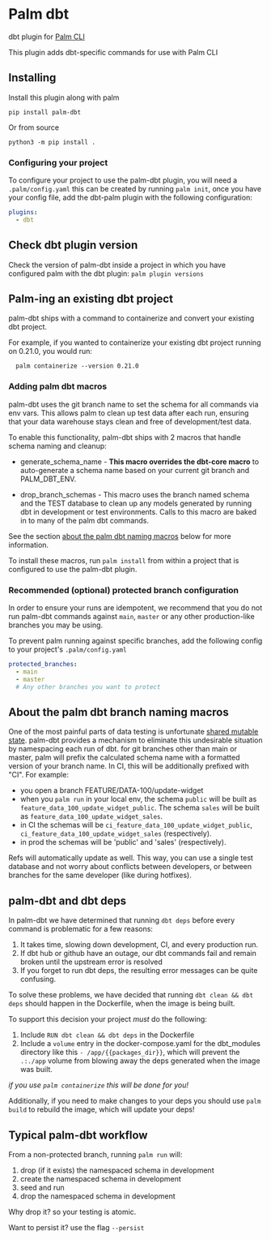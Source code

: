# Palm dbt

dbt plugin for [Palm CLI](https://github.com/palmetto/palm-cli)

This plugin adds dbt-specific commands for use with Palm CLI

## Installing

Install this plugin along with palm

`pip install palm-dbt`

Or from source

`python3 -m pip install .`

### Configuring your project

To configure your project to use the palm-dbt plugin, you will need a `.palm/config.yaml`
this can be created by running `palm init`, once you have your config file,
add the dbt-palm plugin with the following configuration:

```yaml
plugins:
  - dbt
```

## Check dbt plugin version

Check the version of palm-dbt inside a project in which you have configured palm with the dbt plugin:
`palm plugin versions`

## Palm-ing an existing dbt project

palm-dbt ships with a command to containerize and convert your existing dbt project.

For example, if you wanted to containerize your existing dbt project running on 0.21.0, you would run:

```
  palm containerize --version 0.21.0
```

### Adding palm dbt macros

palm-dbt uses the git branch name to set the schema for all commands via env vars.
This allows palm to clean up test data after each run, ensuring that your data
warehouse stays clean and free of development/test data.

To enable this functionality, palm-dbt ships with 2 macros that handle schema naming
and cleanup:

* generate_schema_name - **This macro overrides the dbt-core macro** to auto-generate
a schema name based on your current git branch and PALM_DBT_ENV.

* drop_branch_schemas - This macro uses the branch named schema and the TEST database
to clean up any models generated by running dbt in development or test environments.
Calls to this macro are baked in to many of the palm dbt commands.

See the section [about the palm dbt naming macros](#about-the-palm-dbt-branch-naming-macros)
below for more information.


To install these macros, run `palm install` from within a project that is configured
to use the palm-dbt plugin.

### Recommended (optional) protected branch configuration

In order to ensure your runs are idempotent, we recommend that you do not run
palm-dbt commands against `main`, `master` or any other production-like branches
you may be using.

To prevent palm running against specific branches, add the following config to
your project's `.palm/config.yaml`

```yaml
protected_branches:
  - main
  - master
  # Any other branches you want to protect
```

## About the palm dbt branch naming macros

One of the most painful parts of data testing is unfortunate
[shared mutable state](https://stackoverflow.com/questions/44219903/why-is-shared-mutability-bad).
palm-dbt provides a mechanism to eliminate this undesirable situation by namespacing
each run of dbt. for git branches other than main or master, palm will prefix the
calculated schema name with a formatted version of your branch name. In CI, this
will be additionally prefixed with "CI". For example:

- you open a branch FEATURE/DATA-100/update-widget
- when you `palm run` in your local env, the schema `public` will be built as
`feature_data_100_update_widget_public`. The schema `sales` will be built as
`feature_data_100_update_widget_sales`.
- in CI the schemas will be `ci_feature_data_100_update_widget_public`,
`ci_feature_data_100_update_widget_sales` (respectively).
- in prod the schemas will be 'public' and 'sales' (respectively).

Refs will automatically update as well. This way, you can use a single test
database and not worry about conflicts between developers, or between branches
for the same developer (like during hotfixes).

## palm-dbt and dbt deps

In palm-dbt we have determined that running `dbt deps` before every command is
problematic for a few reasons:

1. It takes time, slowing down development, CI, and every production run.
2. If dbt hub or github have an outage, our dbt commands fail and remain broken
until the upstream error is resolved
3. If you forget to run dbt deps, the resulting error messages can be quite confusing.

To solve these problems, we have decided that running `dbt clean && dbt deps` should
happen in the Dockerfile, when the image is being built.

To support this decision your project _must_ do the following:

1. Include `RUN dbt clean && dbt deps` in the Dockerfile
2. Include a `volume` entry in the docker-compose.yaml for the dbt_modules directory
like this `- /app/{{packages_dir}}`, which will prevent the `.:./app` volume from
blowing away the deps generated when the image was built.

_if you use `palm containerize` this will be done for you!_

Additionally, if you need to make changes to your deps you should use `palm build`
to rebuild the image, which will update your deps!

## Typical palm-dbt workflow

From a non-protected branch, running `palm run` will:
1. drop (if it exists) the namespaced schema in development
2. create the namespaced schema in development
3. seed and run
4. drop the namespaced schema in development

Why drop it? so your testing is atomic.

Want to persist it? use the flag `--persist`
